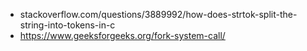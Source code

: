 - stackoverflow.com/questions/3889992/how-does-strtok-split-the-string-into-tokens-in-c
-  https://www.geeksforgeeks.org/fork-system-call/
